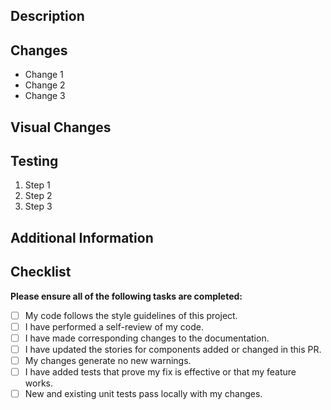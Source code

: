 ## Description
<!-- Provide a brief description of the changes made in this pull request. Ie:
- What issue does this PR address? (e.g., Fixes #123)
- What functionality does this PR add or modify?
- Why is this change necessary?
-->

## Changes
<!-- Provide a detail list of changes, this section should be understandable enough that someone could use it to recreate this PR manually. -->

- Change 1
- Change 2
- Change 3

## Visual Changes
<!-- Provide any relevant before and after screenshots for each significant change. -->

## Testing
<!-- Detail the steps required to test, including any prerequisites, commands, and instructions. Ie:
1. Run `npm install && npm run storybook`
2. Go to the Button story
3. Test that the button is clickable
-->

1. Step 1
2. Step 2
3. Step 3

## Additional Information
<!-- Add any other context or information that reviewers should be aware of. -->

## Checklist

**Please ensure all of the following tasks are completed:**

-   [ ] My code follows the style guidelines of this project.
-   [ ] I have performed a self-review of my code.
-   [ ] I have made corresponding changes to the documentation.
-   [ ] I have updated the stories for components added or changed in this PR.
-   [ ] My changes generate no new warnings.
-   [ ] I have added tests that prove my fix is effective or that my feature works.
-   [ ] New and existing unit tests pass locally with my changes.
